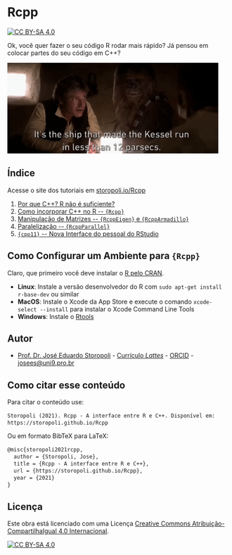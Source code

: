 # Rcpp

[![CC BY-SA 4.0][cc-by-sa-shield]][cc-by-sa]


Ok, você quer fazer o seu código R rodar mais rápido? Já pensou em colocar partes do seu código em C++?

![12-parsecs](images/12-parsecs.gif)


## Índice

Acesse o site dos tutoriais em [storopoli.io/Rcpp](http://storopoli/io/Rcpp)

1. [Por que C++? R não é suficiente?](http://storopoli/io/Rcpp/1-Porque_CPP.html)
2. [Como incorporar C++ no R -- `{Rcpp}`](http://storopoli/io/Rcpp/2-Rcpp.html)
3. [Manipulação de Matrizes -- `{RcppEigen}` e `{RcppArmadillo}`](http://storopoli/io/Rcpp/3-RcppEigen_RcppArmadillo.html)
4. [Paralelização -- `{RcppParallel}`](http://storopoli/io/Rcpp/4-RcppParallel.html)
5. [`{cpp11}` -- Nova Interface do pessoal do RStudio](http://storopoli/io/Rcpp/5-cpp11.html)

## Como Configurar um Ambiente para `{Rcpp}`

Claro, que primeiro você deve instalar o [R pelo CRAN](https://cran.r-project.org).

* **Linux**: Instale a versão desenvolvedor do R com `sudo apt-get install r-base-dev` ou similar
* **MacOS**: Instale o Xcode da App Store e execute o comando `xcode-select --install` para instalar o Xcode Command Line Tools
* **Windows**: Instale o [Rtools](https://cran.r-project.org/bin/windows/Rtools/)

## Autor

* [Prof. Dr. José Eduardo Storopoli](https://storopoli.io) - [Currículo *Lattes*](http://lattes.cnpq.br/2281909649311607) - [ORCID](https://orcid.org/0000-0002-0559-5176) - [josees@uni9.pro.br](mailto:josees@uni9.pro.br)

## Como citar esse conteúdo

Para citar o conteúdo use:

```
Storopoli (2021). Rcpp - A interface entre R e C++. Disponível em: https://storopoli.github.io/Rcpp
```

Ou em formato BibTeX para LaTeX:

```
@misc{storopoli2021rcpp,
  author = {Storopoli, Jose},
  title = {Rcpp - A interface entre R e C++},
  url = {https://storopoli.github.io/Rcpp},
  year = {2021}
}
```

## Licença

Este obra está licenciado com uma Licença
[Creative Commons Atribuição-CompartilhaIgual 4.0 Internacional][cc-by-sa].

[![CC BY-SA 4.0][cc-by-sa-image]][cc-by-sa]

[cc-by-sa]: http://creativecommons.org/licenses/by-sa/4.0/
[cc-by-sa-image]: https://licensebuttons.net/l/by-sa/4.0/88x31.png
[cc-by-sa-shield]: https://img.shields.io/badge/License-CC%20BY--SA%204.0-lightgrey.svg
